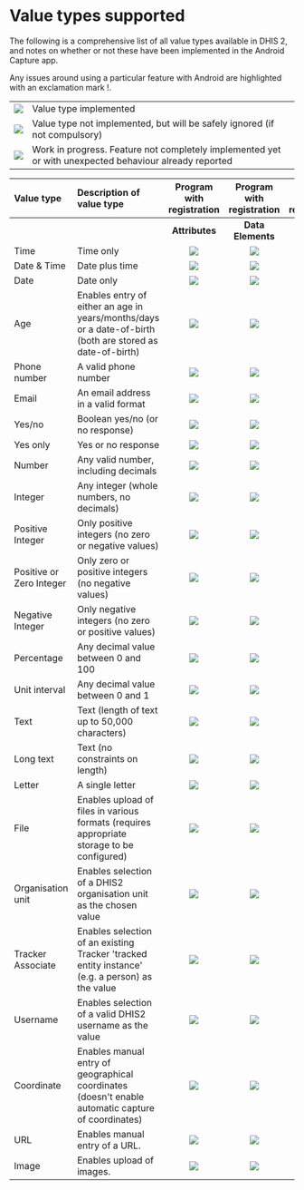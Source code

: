 # Value types supported

<!-- DHIS2-SECTION-ID:valuetypes -->

The following is a comprehensive list of all value types available in DHIS 2, and notes on whether or not these have been implemented in the Android Capture app.

Any issues around using a particular feature with Android are highlighted with an exclamation mark \!.

|||
| :-: | :------ |
| ![](resources/images/../../admin/icon-complete.png) | Value type implemented |
| ![](resources/images/../../admin/icon-incomplete.png) | Value type not implemented, but will be safely ignored (if not compulsory) |
| ![](resources/images/../../admin/icon-wip.png) | Work in progress. Feature not completely implemented yet or with unexpected behaviour already reported |


| Value type | Description of value type | Program with registration | Program with registration | Program without registration | Data Set| Notes on implementation |
| :-- | :---- | :-: | :-: | :-: | :-: | :-- |
| | | **Attributes** | **Data Elements** | **Data Elements** | **Data Elements** |
| Time | Time only | ![](resources/images/../../admin/icon-complete.png) | ![](resources/images/../../admin/icon-complete.png) | ![](resources/images/../../admin/icon-complete.png) |![](resources/images/../../admin/icon-complete.png) | |
| Date & Time | Date plus time | ![](resources/images/../../admin/icon-complete.png) | ![](resources/images/../../admin/icon-complete.png) | ![](resources/images/../../admin/icon-complete.png) | ![](resources/images/../../admin/icon-complete.png)| |
| Date | Date only | ![](resources/images/../../admin/icon-complete.png) | ![](resources/images/../../admin/icon-complete.png) | ![](resources/images/../../admin/icon-complete.png) | ![](resources/images/../../admin/icon-complete.png) | |
| Age | Enables entry of either an age in years/months/days or a date-of-birth (both are stored as date-of-birth) | ![](resources/images/../../admin/icon-complete.png) | ![](resources/images/../../admin/icon-complete.png) | ![](resources/images/../../admin/icon-complete.png) |![](resources/images/../../admin/icon-complete.png) | |
| Phone number | A valid phone number | ![](resources/images/../../admin/icon-complete.png) | ![](resources/images/../../admin/icon-complete.png) | ![](resources/images/../../admin/icon-complete.png) |![](resources/images/../../admin/icon-complete.png) | |
| Email | An email address in a valid format | ![](resources/images/../../admin/icon-complete.png) | ![](resources/images/../../admin/icon-complete.png) | ![](resources/images/../../admin/icon-complete.png) |![](resources/images/../../admin/icon-complete.png) | |
| Yes/no | Boolean yes/no (or no response) | ![](resources/images/../../admin/icon-complete.png) | ![](resources/images/../../admin/icon-complete.png) | ![](resources/images/../../admin/icon-complete.png) | ![](resources/images/../../admin/icon-complete.png)| |
| Yes only | Yes or no response | ![](resources/images/../../admin/icon-complete.png) | ![](resources/images/../../admin/icon-complete.png) | ![](resources/images/../../admin/icon-complete.png) | ![](resources/images/../../admin/icon-complete.png)|
| Number | Any valid number, including decimals | ![](resources/images/../../admin/icon-complete.png) | ![](resources/images/../../admin/icon-complete.png) | ![](resources/images/../../admin/icon-complete.png) | ![](resources/images/../../admin/icon-complete.png)| |
| Integer | Any integer (whole numbers, no decimals) | ![](resources/images/../../admin/icon-complete.png) | ![](resources/images/../../admin/icon-complete.png) | ![](resources/images/../../admin/icon-complete.png) | ![](resources/images/../../admin/icon-complete.png)| |
| Positive Integer | Only positive integers (no zero or negative values) | ![](resources/images/../../admin/icon-complete.png) | ![](resources/images/../../admin/icon-complete.png) | ![](resources/images/../../admin/icon-complete.png) | ![](resources/images/../../admin/icon-complete.png)| |
| Positive or Zero Integer | Only zero or positive integers (no negative values) | ![](resources/images/../../admin/icon-complete.png) | ![](resources/images/../../admin/icon-complete.png) | ![](resources/images/../../admin/icon-complete.png) | ![](resources/images/../../admin/icon-complete.png)| |
| Negative Integer | Only negative integers (no zero or positive values) | ![](resources/images/../../admin/icon-complete.png) | ![](resources/images/../../admin/icon-complete.png) | ![](resources/images/../../admin/icon-complete.png) |![](resources/images/../../admin/icon-complete.png) | |
| Percentage | Any decimal value between 0 and 100 | ![](resources/images/../../admin/icon-complete.png) | ![](resources/images/../../admin/icon-complete.png) | ![](resources/images/../../admin/icon-complete.png) | ![](resources/images/../../admin/icon-complete.png)| |
| Unit interval | Any decimal value between 0 and 1 | ![](resources/images/../../admin/icon-complete.png) | ![](resources/images/../../admin/icon-complete.png) | ![](resources/images/../../admin/icon-complete.png) |![](resources/images/../../admin/icon-complete.png) | |
| Text | Text (length of text up to 50,000 characters) | ![](resources/images/../../admin/icon-complete.png) | ![](resources/images/../../admin/icon-complete.png) | ![](resources/images/../../admin/icon-complete.png) |![](resources/images/../../admin/icon-complete.png) | |
| Long text | Text (no constraints on length) | ![](resources/images/../../admin/icon-complete.png) | ![](resources/images/../../admin/icon-complete.png) | ![](resources/images/../../admin/icon-complete.png) |![](resources/images/../../admin/icon-complete.png) | |
| Letter | A single letter | ![](resources/images/../../admin/icon-complete.png) | ![](resources/images/../../admin/icon-complete.png) | ![](resources/images/../../admin/icon-complete.png) | ![](resources/images/../../admin/icon-complete.png)| |
| File | Enables upload of files in various formats (requires appropriate storage to be configured) | ![](resources/images/../../admin/icon-wip.png) | ![](resources/images/../../admin/icon-wip.png) | ![](resources/images/../../admin/icon-wip.png) | ![](resources/images/../../admin/icon-incomplete.png) | |
| Organisation unit | Enables selection of a DHIS2 organisation unit as the chosen value | ![](resources/images/../../admin/icon-complete.png) | ![](resources/images/../../admin/icon-complete.png) | ![](resources/images/../../admin/icon-complete.png) |  ![](resources/images/../../admin/icon-incomplete.png)| |
| Tracker Associate | Enables selection of an existing Tracker 'tracked entity instance' (e.g. a person) as the value | ![](resources/images/../../admin/icon-incomplete.png) | ![](resources/images/../../admin/icon-incomplete.png) | ![](resources/images/../../admin/icon-incomplete.png) | ![](resources/images/../../admin/icon-incomplete.png) | |
| Username | Enables selection of a valid DHIS2 username as the value | ![](resources/images/../../admin/icon-wip.png) | ![](resources/images/../../admin/icon-wip.png) | ![](resources/images/../../admin/icon-wip.png) |  ![](resources/images/../../admin/icon-incomplete.png) |
| Coordinate | Enables manual entry of geographical coordinates (doesn't enable automatic capture of coordinates) | ![](resources/images/../../admin/icon-complete.png) | ![](resources/images/../../admin/icon-complete.png) | ![](resources/images/../../admin/icon-complete.png) | ![](resources/images/../../admin/icon-complete.png)| |
| URL | Enables manual entry of a URL. | ![](resources/images/../../admin/icon-complete.png) | ![](resources/images/../../admin/icon-complete.png) | ![](resources/images/../../admin/icon-complete.png) |![](resources/images/../../admin/icon-complete.png) | |
| Image | Enables upload of images. | ![](resources/images/../../admin/icon-complete.png) | ![](resources/images/../../admin/icon-complete.png) | ![](resources/images/../../admin/icon-complete.png) | ![](resources/images/../../admin/icon-incomplete.png) | |

